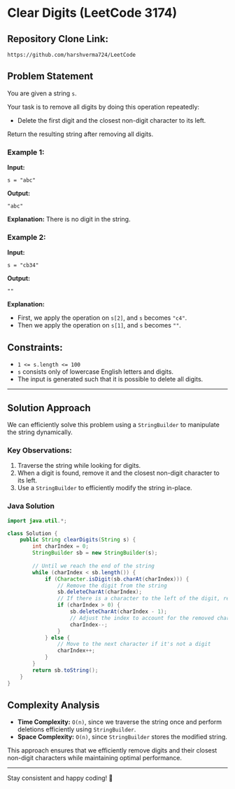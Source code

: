 # Clear Digits (LeetCode 3174)

## Repository Clone Link:

```
https://github.com/harshverma724/LeetCode
```

## Problem Statement

You are given a string `s`.

Your task is to remove all digits by doing this operation repeatedly:

- Delete the first digit and the closest non-digit character to its left.

Return the resulting string after removing all digits.

### Example 1:

**Input:**

```
s = "abc"
```

**Output:**

```
"abc"
```

**Explanation:** There is no digit in the string.

### Example 2:

**Input:**

```
s = "cb34"
```

**Output:**

```
""
```

**Explanation:**

- First, we apply the operation on `s[2]`, and `s` becomes `"c4"`.
- Then we apply the operation on `s[1]`, and `s` becomes `""`.

## Constraints:

- `1 <= s.length <= 100`
- `s` consists only of lowercase English letters and digits.
- The input is generated such that it is possible to delete all digits.

---

## Solution Approach

We can efficiently solve this problem using a `StringBuilder` to manipulate the string dynamically.

### Key Observations:

1. Traverse the string while looking for digits.
2. When a digit is found, remove it and the closest non-digit character to its left.
3. Use a `StringBuilder` to efficiently modify the string in-place.

### Java Solution

```java
import java.util.*;

class Solution {
    public String clearDigits(String s) {
        int charIndex = 0;
        StringBuilder sb = new StringBuilder(s);
        
        // Until we reach the end of the string
        while (charIndex < sb.length()) {
            if (Character.isDigit(sb.charAt(charIndex))) {
                // Remove the digit from the string
                sb.deleteCharAt(charIndex);
                // If there is a character to the left of the digit, remove it
                if (charIndex > 0) {
                    sb.deleteCharAt(charIndex - 1);
                    // Adjust the index to account for the removed character
                    charIndex--;
                }
            } else {
                // Move to the next character if it's not a digit
                charIndex++;
            }
        }
        return sb.toString();
    }
}
```

## Complexity Analysis

- **Time Complexity:** `O(n)`, since we traverse the string once and perform deletions efficiently using `StringBuilder`.
- **Space Complexity:** `O(n)`, since `StringBuilder` stores the modified string.

This approach ensures that we efficiently remove digits and their closest non-digit characters while maintaining optimal performance.

---

Stay consistent and happy coding! 🚀
